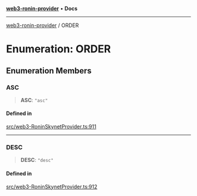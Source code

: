 [**web3-ronin-provider**](../README.md) • **Docs**

***

[web3-ronin-provider](../globals.md) / ORDER

# Enumeration: ORDER

## Enumeration Members

### ASC

> **ASC**: `"asc"`

#### Defined in

[src/web3-RoninSkynetProvider.ts:911](https://github.com/chuacw/web3-ronin-provider/blob/3fc214e27766815592deb24c85c0a23477593bed/src/web3-RoninSkynetProvider.ts#L911)

***

### DESC

> **DESC**: `"desc"`

#### Defined in

[src/web3-RoninSkynetProvider.ts:912](https://github.com/chuacw/web3-ronin-provider/blob/3fc214e27766815592deb24c85c0a23477593bed/src/web3-RoninSkynetProvider.ts#L912)
